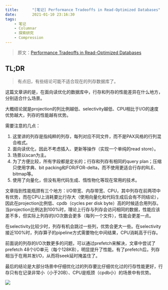 ```yaml
---
title:      "[笔记] Performance Tradeoffs in Read-Optimized Databases"
date:       2021-01-10 23:16:30
tags:
    - 笔记
    - Columnar
    - 探索研究
    - Compression
---
```



> 原文：[Performance Tradeoffs in Read-Optimized Databases]()

## TL;DR

> 有点旧，有些结论可能不适合现在的列存数据库了。

这篇文章讲的是，在面向读优化的数据库中，行存和列存的性能差异在什么地方，分别适合什么场景。

大概结论就是projection的列比例越低、selectivity越低、CPU相比于I/O的速度优势越大，列存的性能越有优势。

<!--more-->

需要注意的几点：
1. 这里讲的列存是指纯粹的列存，每列对应不同文件，而不是PAX风格的行列混合格式。
1. 面向读优化，因此不考虑插入、更新等操作（实现一个单纯的read store）。
1. 场景以scan为主。
1. 为了方便比较，所有字段都是定长的；行存和列存有相同的query plan；压缩只使用字典、bit packing和FOR/FOR-delta，而不使用更适合行存的RLE、bitmap等。
1. 使用了向量化，但没有用代码生成、惰性物化等现在常用的技术。

文章指到性能瓶颈有三个地方：I/O带宽、内存带宽、CPU，其中列存在前两项中有优势，而在CPU上消耗要比行存大（使用向量化和代码生成后会有不同结论），因此在projection比例低、cpdb（cycles per disk byte）高的时候适合用列存。当projection比例达到100%时，理论上行存与列存会访问相同的数据，性能应该差不多，但实际上列存的I/O次数会更多（每列一个文件），性能会更差一点。

在selectivity比较少时，列存有机会跳过一些列，优势会更大一些。在selectivity接近100%时，列存算子的pipeline方式需要物化中间结果，CPU消耗高于行存。

前面说的列存的I/O次数更多的问题，可以通过prefetch来解决，文章中尝试了prefetch 48个I/O单元（每个128KB），明显提升了性能。有了prefetch后，列存相当于在用并发I/O，从而将seek延时掩盖住了。

最后的结论是大部分场景中仔细优化过的列存要比仔细优化过的行存性能更好，行存只有在记录非常小（小于20B）、CPU是瓶颈（cpdb小）的场景中有优势。

![](https://fuzhe-pics.oss-cn-beijing.aliyuncs.com/2021-01/perf-read-optimized-01.png)
